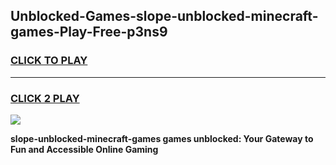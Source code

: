 
## Unblocked-Games-slope-unblocked-minecraft-games-Play-Free-p3ns9
<h3>
<a href="https://premium76.site?title=slope-unblocked-minecraft-games&ref=22A">CLICK TO PLAY</a></h3>
<hr>

<h3>
<a href="https://premium76.site?title=slope-unblocked-minecraft-games&ref=22A">CLICK 2 PLAY</a>
  
</h3>

<a href="https://premium76.site?title=slope-unblocked-minecraft-games&ref=22A"><img src="https://clearcache.store/games.png"></a>


**slope-unblocked-minecraft-games games unblocked: Your Gateway to Fun and Accessible Online Gaming**
